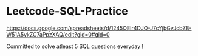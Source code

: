 # Leetcode-SQL-Practice

https://docs.google.com/spreadsheets/d/1245OEIr4DJO-J7cYjbGvJcbZ8-W51A5vkZC7aPpzXAQ/edit?gid=0#gid=0

Committed to solve atleast 5 SQL questions everyday !

